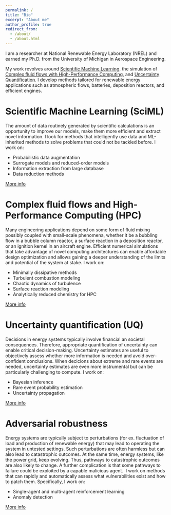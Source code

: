 ```yaml
---
permalink: /
title: "Bio"
excerpt: "About me"
author_profile: true
redirect_from: 
  - /about/
  - /about.html
---
```


I am a researcher at National Renewable Energy Laboratory (NREL) and earned my Ph.D. from the University of Michigan in Aerospace Engineering. 

My work revolves around <a href="/Research/#sciml">Scientific Machine Learning</a>, the simulation of <a href="/Research/#cfm">Complex fluid flows with High-Performance Computing</a>, and <a href="/Research/#uq">Uncertainty Quantification</a>. I develop methods tailored for renewable energy applications such as atmospheric flows, batteries, deposition reactors, and efficient engines. 

Scientific Machine Learning (SciML)
======
The amount of data routinely generated by scientific calculations is an opportunity to improve our models, make them more efficient and extract novel information. I look for methods that intelligently use data and ML-inherited methods to solve problems that could not be tackled before. I work on:
- Probabilistic data augmentation
- Surrogate models and reduced-order models
- Information extraction from large database
- Data reduction methods

<a href="/Research/#sciml">More info</a>

Complex fluid flows and High-Performance Computing (HPC)
======
Many engineering applications depend on some form of fluid mixing possibly coupled with small-scale phenomena, whether it be a bubbling flow in a bubble column reactor, a surface reaction in a deposition reactor, or an ignition kernel in an aircraft engine. Efficient numerical simulations that take advantage of novel computing architectures can enable affordable design optimization and allows gaining a deeper understanding of the limits and potential of the system at stake. 
I work on:
- Minimally dissipative methods
- Turbulent combustion modeling
- Chaotic dynamics of turbulence
- Surface reaction modeling
- Analytically reduced chemistry for HPC

<a href="/Research/#cfm">More info</a>

Uncertainty quantification (UQ)
======
Decisions in energy systems typically involve financial an societal consequences. Therefore, appropriate quantification of uncertainty can enable critical decision-making. Uncertainty estimates are useful to objectively assess whether more information is needed and avoid over-confident conclusions. When decicions about extreme and rare events are needed, uncertainty estimates are even more instrumental but can be particularly challenging to compute.
I work on:
- Bayesian inference
- Rare event probability estimation 
- Uncertainty propagation

<a href="/Research/#uq">More info</a>

Adversarial robustness
======
Energy systems are typically subject to perturbations (for ex. fluctuation of load and production of renewable energy) that may lead to operating the system in untested settings. Such perturbations are often harmless but can also lead to catastrophic outcomes. At the same time, energy systems, like the power grid, keep evolving. Thus, pathways to catastrophic outcomes are also likely to change. A further complication is that some pathways to failure could be exploited by a capable malicious agent. 
I work on methods that can rapidly and automatically assess what vulnerabilities exist and how to patch them. Specifically, I work on:
- Single-agent and multi-agent reinforcement learning
- Anomaly detection

<a href="/Research/#adv">More info</a>
